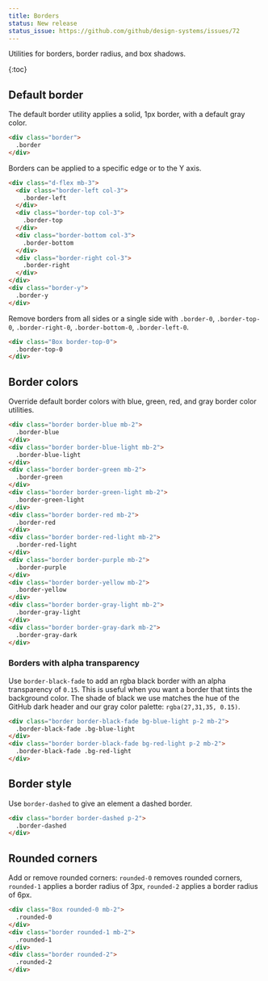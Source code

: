 ```yaml
---
title: Borders
status: New release
status_issue: https://github.com/github/design-systems/issues/72
---
```


Utilities for borders, border radius, and box shadows.

{:toc}

## Default border

The default border utility applies a solid, 1px border, with a default gray color.

```html
<div class="border">
  .border
</div>
```

Borders can be applied to a specific edge or to the Y axis.

```html
<div class="d-flex mb-3">
  <div class="border-left col-3">
    .border-left
  </div>
  <div class="border-top col-3">
    .border-top
  </div>
  <div class="border-bottom col-3">
    .border-bottom
  </div>
  <div class="border-right col-3">
    .border-right
  </div>
</div>
<div class="border-y">
  .border-y
</div>
```

Remove borders from all sides or a single side with `.border-0`, `.border-top-0`, `.border-right-0`, `.border-bottom-0`, `.border-left-0`.

```html
<div class="Box border-top-0">
  .border-top-0
</div>
```

## Border colors

Override default border colors with blue, green, red, and gray border color utilities.

```html
<div class="border border-blue mb-2">
  .border-blue
</div>
<div class="border border-blue-light mb-2">
  .border-blue-light
</div>
<div class="border border-green mb-2">
  .border-green
</div>
<div class="border border-green-light mb-2">
  .border-green-light
</div>
<div class="border border-red mb-2">
  .border-red
</div>
<div class="border border-red-light mb-2">
  .border-red-light
</div>
<div class="border border-purple mb-2">
  .border-purple
</div>
<div class="border border-yellow mb-2">
  .border-yellow
</div>
<div class="border border-gray-light mb-2">
  .border-gray-light
</div>
<div class="border border-gray-dark mb-2">
  .border-gray-dark
</div>
```

### Borders with alpha transparency
Use `border-black-fade` to add an rgba black border with an alpha transparency of `0.15`. This is useful when you want a border that tints the background color. The shade of black we use matches the hue of the GitHub dark header and our gray color palette: `rgba(27,31,35, 0.15)`.

```html
<div class="border border-black-fade bg-blue-light p-2 mb-2">
  .border-black-fade .bg-blue-light
</div>
<div class="border border-black-fade bg-red-light p-2 mb-2">
  .border-black-fade .bg-red-light
</div>
```

## Border style

Use `border-dashed` to give an element a dashed border.

```html
<div class="border border-dashed p-2">
  .border-dashed
</div>
```

## Rounded corners

Add or remove rounded corners: `rounded-0` removes rounded corners, `rounded-1` applies a border radius of 3px, `rounded-2` applies a border radius of 6px.

```html
<div class="Box rounded-0 mb-2">
  .rounded-0
</div>
<div class="border rounded-1 mb-2">
  .rounded-1
</div>
<div class="border rounded-2">
  .rounded-2
</div>
```
